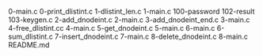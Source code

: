 0-main.c
0-print_dlistint.c
1-dlistint_len.c
1-main.c
100-password
102-result
103-keygen.c
2-add_dnodeint.c
2-main.c
3-add_dnodeint_end.c
3-main.c
4-free_dlistint.cc
4-main.c
5-get_dnodeint.c
5-main.c
6-main.c
6-sum_dlistint.c
7-insert_dnodeint.c
7-main.c
8-delete_dnodeint.c
8-main.c
README.md
